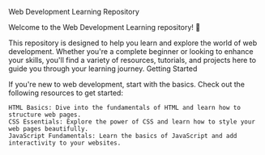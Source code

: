 Web Development Learning Repository

Welcome to the Web Development Learning repository! 🚀

This repository is designed to help you learn and explore the world of web development. Whether you're a complete beginner or looking to enhance your skills, you'll find a variety of resources, tutorials, and projects here to guide you through your learning journey.
Getting Started

If you're new to web development, start with the basics. Check out the following resources to get started:

    HTML Basics: Dive into the fundamentals of HTML and learn how to structure web pages.
    CSS Essentials: Explore the power of CSS and learn how to style your web pages beautifully.
    JavaScript Fundamentals: Learn the basics of JavaScript and add interactivity to your websites.
